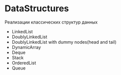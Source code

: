 # DataStructures

Реализации клаcсических структур данных  
- LinkedList
- DoublyLinkedList
- DoublyLinkedList with dummy nodes(head and tail)
- DynamicArray
- Deque
- Stack
- OrderedList
- Queue
